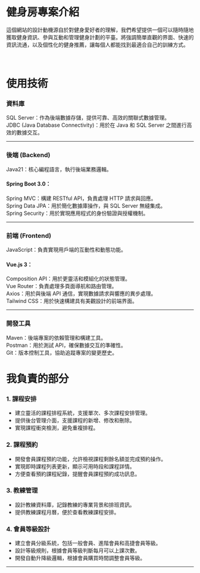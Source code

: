 <h1>健身房專案介紹</h1>
這個網站的設計動機源自於對健身愛好者的理解，我們希望提供一個可以隨時隨地獲取健身資訊、參與互動和管理健身計劃的平臺。將強調簡單直觀的界面、快速的資訊流通，以及個性化的健身推薦，讓每個人都能找到最適合自己的訓練方式。
<br><br><br>

<h1>使用技術</h1>
<h3>資料庫</h3>
SQL Server：作為後端數據存儲，提供可靠、高效的關聯式數據管理。
<br>
JDBC (Java Database Connectivity)：用於在 Java 和 SQL Server 之間進行高效的數據交互。
<hr>

<h3>後端 (Backend)</h3>
Java21：核心編程語言，執行後端業務邏輯。<br>
<h4>Spring Boot 3.0：<br></h4>
  Spring MVC：構建 RESTful API，負責處理 HTTP 請求與回應。<br>
  Spring Data JPA：用於簡化數據庫操作，與 SQL Server 無縫集成。<br>
  Spring Security：用於實現應用程式的身份驗證與授權機制。<br>

  <hr>


<h3>前端 (Frontend)</h3>
JavaScript：負責實現用戶端的互動性和動態功能。
<h4>Vue.js 3：</h4>
Composition API：用於更靈活和模組化的狀態管理。<br>
Vue Router：負責處理多頁面導航和路由管理。<br>
Axios：用於與後端 API 通信，實現數據請求與響應的異步處理。<br>
Tailwind CSS：用於快速構建具有美觀設計的前端界面。<br>

<hr>

<h3>開發工具</h3>
Maven：後端專案的依賴管理和構建工具。<br>
Postman：用於測試 API，確保數據交互的準確性。<br>
Git：版本控制工具，協助追蹤專案的變更歷史。<br>

<h1>我負責的部分</h1>

### 1. 課程安排
- 建立靈活的課程排程系統，支援單次、多次課程安排管理。
- 提供後台管理介面，支援課程的新增、修改和刪除。
- 實現課程衝突檢測，避免重複排程。

### 2. 課程預約
- 開發會員課程預約功能，允許檢視課程剩餘名額並完成預約操作。
- 實現即時課程列表更新，顯示可用時段和課程詳情。
- 方便查看預約課程紀錄，提醒會員課程預約成功訊息。

### 3. 教練管理
- 設計教練資料庫，記錄教練的專業背景和排班資訊。
- 提供教練課程月曆，便於查看教練課程安排。

### 4. 會員等級設計
- 建立會員分級系統，包括一般會員、進階會員和高捷會員等級。
- 設計等級規則，根據會員等級判斷每月可以上課次數。
- 開發自動升降級邏輯，根據會員購買時間調整會員等級。

---


  
 





